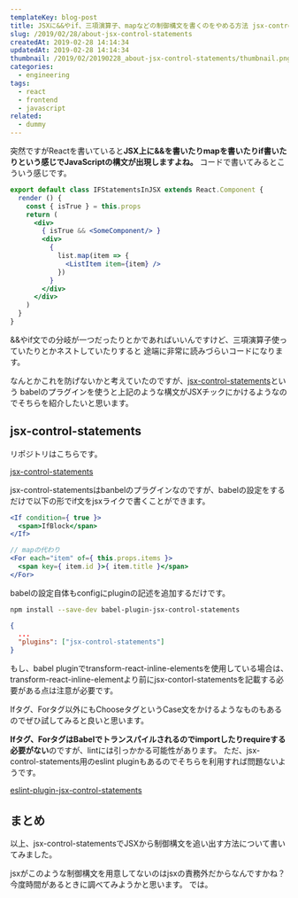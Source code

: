 ```yaml
---
templateKey: blog-post
title: JSXに&&やif、三項演算子、mapなどの制御構文を書くのをやめる方法 jsx-control-statements
slug: /2019/02/28/about-jsx-control-statements
createdAt: 2019-02-28 14:14:34
updatedAt: 2019-02-28 14:14:34
thumbnail: /2019/02/20190228_about-jsx-control-statements/thumbnail.png
categories:
  - engineering
tags:
  - react
  - frontend
  - javascript
related:
  - dummy
---
```



突然ですがReactを書いていると**JSX上に&&を書いたりmapを書いたりif書いたりという感じでJavaScriptの構文が出現しますよね。**
コードで書いてみるとこういう感じです。

```jsx
export default class IFStatementsInJSX extends React.Component {
  render () {
    const { isTrue } = this.props
    return (
      <div>
        { isTrue && <SomeComponent/> }
        <div>
          {
            list.map(item => {
              <ListItem item={item} />
            })
          }
        </div>
      </div>
    )
  }
}
```

&&やif文での分岐が一つだったりとかであればいいんですけど、三項演算子使っていたりとかネストしていたりすると
途端に非常に読みづらいコードになります。

なんとかこれを防げないかと考えていたのですが、<a href="https://github.com/AlexGilleran/jsx-control-statements#alternative-solutions">jsx-control-statements</a>という
babelのプラグインを使うと上記のような構文がJSXチックにかけるようなのでそちらを紹介したいと思います。

<div class="adsense"></div>

## jsx-control-statements

リポジトリはこちらです。

<a href="https://github.com/AlexGilleran/jsx-control-statements#alternative-solutions">jsx-control-statements</a>

jsx-control-statementsはbanbelのプラグインなのですが、babelの設定をするだけで以下の形でif文をjsxライクで書くことができます。

```jsx
<If condition={ true }>
  <span>IfBlock</span>
</If>

// mapの代わり
<For each="item" of={ this.props.items }>
  <span key={ item.id }>{ item.title }</span>
</For>
```

babelの設定自体もconfigにpluginの記述を追加するだけです。


```bash
npm install --save-dev babel-plugin-jsx-control-statements
```

```json
{
  ...
  "plugins": ["jsx-control-statements"]
}
```

もし、babel pluginでtransform-react-inline-elementsを使用している場合は、transform-react-inline-elementより前にjsx-contorl-statementsを記載する必要がある点は注意が必要です。

Ifタグ、Forタグ以外にもChooseタグというCase文をかけるようなものもあるのでぜひ試してみると良いと思います。

**Ifタグ、ForタグはBabelでトランスパイルされるのでimportしたりrequireする必要がない**のですが、lintには引っかかる可能性があります。
ただ、jsx-control-statements用のeslint pluginもあるのでそちらを利用すれば問題ないようです。

[eslint-plugin-jsx-control-statements](https://github.com/vkbansal/eslint-plugin-jsx-control-statements<Paste>)


## まとめ

以上、jsx-control-statementsでJSXから制御構文を追い出す方法について書いてみました。

jsxがこのような制御構文を用意してないのはjsxの責務外だからなんですかね？今度時間があるときに調べてみようかと思います。
では。


